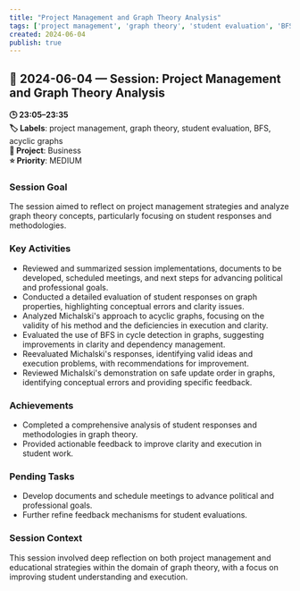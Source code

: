 ```yaml
---
title: "Project Management and Graph Theory Analysis"
tags: ['project management', 'graph theory', 'student evaluation', 'BFS', 'acyclic graphs']
created: 2024-06-04
publish: true
---
```


## 📅 2024-06-04 — Session: Project Management and Graph Theory Analysis

**🕒 23:05–23:35**  
**🏷️ Labels**: project management, graph theory, student evaluation, BFS, acyclic graphs  
**📂 Project**: Business  
**⭐ Priority**: MEDIUM  


### Session Goal
The session aimed to reflect on project management strategies and analyze graph theory concepts, particularly focusing on student responses and methodologies.

### Key Activities
- Reviewed and summarized session implementations, documents to be developed, scheduled meetings, and next steps for advancing political and professional goals.
- Conducted a detailed evaluation of student responses on graph properties, highlighting conceptual errors and clarity issues.
- Analyzed Michalski's approach to acyclic graphs, focusing on the validity of his method and the deficiencies in execution and clarity.
- Evaluated the use of BFS in cycle detection in graphs, suggesting improvements in clarity and dependency management.
- Reevaluated Michalski's responses, identifying valid ideas and execution problems, with recommendations for improvement.
- Reviewed Michalski's demonstration on safe update order in graphs, identifying conceptual errors and providing specific feedback.

### Achievements
- Completed a comprehensive analysis of student responses and methodologies in graph theory.
- Provided actionable feedback to improve clarity and execution in student work.

### Pending Tasks
- Develop documents and schedule meetings to advance political and professional goals.
- Further refine feedback mechanisms for student evaluations.

### Session Context
This session involved deep reflection on both project management and educational strategies within the domain of graph theory, with a focus on improving student understanding and execution.
